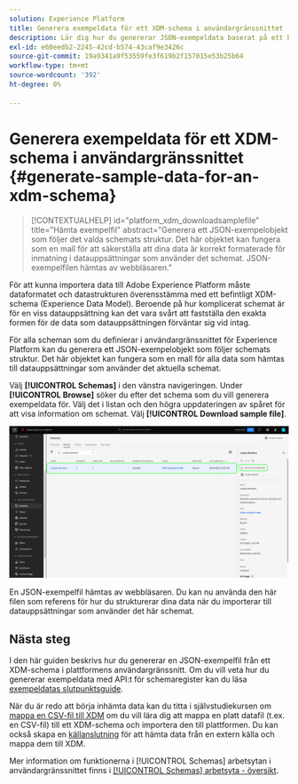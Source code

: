 ```yaml
---
solution: Experience Platform
title: Generera exempeldata för ett XDM-schema i användargränssnittet
description: Lär dig hur du genererar JSON-exempeldata baserat på ett befintligt schema i Adobe Experience Platform användargränssnitt.
exl-id: e60eedb2-2245-42cd-b574-43caf9e3426c
source-git-commit: 19a9341a9f53559fe3f619b2f157015e53b25b64
workflow-type: tm+mt
source-wordcount: '392'
ht-degree: 0%

---
```


# Generera exempeldata för ett XDM-schema i användargränssnittet {#generate-sample-data-for-an-xdm-schema}

>[!CONTEXTUALHELP]
>id="platform_xdm_downloadsamplefile"
>title="Hämta exempelfil"
>abstract="Generera ett JSON-exempelobjekt som följer det valda schemats struktur. Det här objektet kan fungera som en mall för att säkerställa att dina data är korrekt formaterade för inmatning i datauppsättningar som använder det schemat. JSON-exempelfilen hämtas av webbläsaren."

För att kunna importera data till Adobe Experience Platform måste dataformatet och datastrukturen överensstämma med ett befintligt XDM-schema (Experience Data Model). Beroende på hur komplicerat schemat är för en viss datauppsättning kan det vara svårt att fastställa den exakta formen för de data som datauppsättningen förväntar sig vid intag.

För alla scheman som du definierar i användargränssnittet för Experience Platform kan du generera ett JSON-exempelobjekt som följer schemats struktur. Det här objektet kan fungera som en mall för alla data som hämtas till datauppsättningar som använder det aktuella schemat.

Välj **[!UICONTROL Schemas]** i den vänstra navigeringen. Under **[!UICONTROL Browse]** söker du efter det schema som du vill generera exempeldata för. Välj det i listan och den högra uppdateringen av spåret för att visa information om schemat. Välj **[!UICONTROL Download sample file]**.

![Fliken Bläddra på arbetsytan Scheman med ett schema markerat och nedladdningsexempelfilen markerad.](../images/ui/sample/sample-data.png)

En JSON-exempelfil hämtas av webbläsaren. Du kan nu använda den här filen som referens för hur du strukturerar dina data när du importerar till datauppsättningar som använder det här schemat.

## Nästa steg

I den här guiden beskrivs hur du genererar en JSON-exempelfil från ett XDM-schema i plattformens användargränssnitt. Om du vill veta hur du genererar exempeldata med API:t för schemaregister kan du läsa [exempeldatas slutpunktsguide](../api/sample-data.md).

När du är redo att börja inhämta data kan du titta i självstudiekursen om [mappa en CSV-fil till XDM](../../ingestion/tutorials/map-csv/overview.md) om du vill lära dig att mappa en platt datafil (t.ex. en CSV-fil) till ett XDM-schema och importera den till plattformen. Du kan också skapa en [källanslutning](../../sources/home.md) för att hämta data från en extern källa och mappa dem till XDM.

Mer information om funktionerna i [!UICONTROL Schemas] arbetsytan i användargränssnittet finns i [[!UICONTROL Schemas] arbetsyta - översikt](./overview.md).
